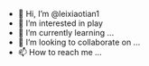 - 👋 Hi, I’m @leixiaotian1
- 👀 I’m interested in play
- 🌱 I’m currently learning ...
- 💞️ I’m looking to collaborate on ...
- 📫 How to reach me ...

